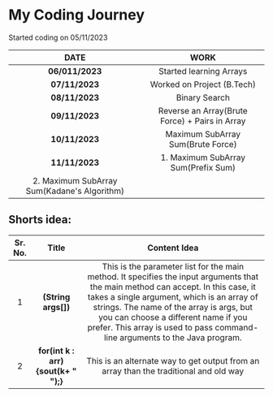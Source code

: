 # My Coding Journey

Started coding on 05/11/2023

|                  **DATE**                   |                    **WORK**                    |
| :-----------------------------------------: | :--------------------------------------------: |
|               **06/011/2023**               |            Started learning Arrays             |
|               **07/11/2023**                |           Worked on Project (B.Tech)           |
|               **08/11/2023**                |                 Binary Search                  |
|               **09/11/2023**                | Reverse an Array(Brute Force) + Pairs in Array |
|               **10/11/2023**                |       Maximum SubArray Sum(Brute Force)        |
|               **11/11/2023**                |      1. Maximum SubArray Sum(Prefix Sum)       |
| 2. Maximum SubArray Sum(Kadane's Algorithm) |

## Shorts idea:

| Sr. No. |                Title                |                                                                                                                                                                    Content Idea                                                                                                                                                                    |
| :-----: | :---------------------------------: | :------------------------------------------------------------------------------------------------------------------------------------------------------------------------------------------------------------------------------------------------------------------------------------------------------------------------------------------------: |
|    1    |         **(String args[])**         | This is the parameter list for the main method. It specifies the input arguments that the main method can accept. In this case, it takes a single argument, which is an array of strings. The name of the array is args, but you can choose a different name if you prefer. This array is used to pass command-line arguments to the Java program. |
|    2    | **for(int k : arr){sout(k+ " ");}** |                                                                                                                               This is an alternate way to get output from an array than the traditional and old way                                                                                                                                |
